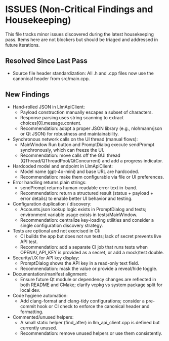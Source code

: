 # ISSUES (Non-Critical Findings and Housekeeping)

This file tracks minor issues discovered during the latest housekeeping pass. Items here are not blockers but should be triaged and addressed in future iterations.

## Resolved Since Last Pass
- Source file header standardization: All .h and .cpp files now use the canonical header from src/main.cpp.

## New Findings
- Hand-rolled JSON in LlmApiClient:
  - Payload construction manually escapes a subset of characters.
  - Response parsing uses string scanning to extract choices[0].message.content.
  - Recommendation: adopt a proper JSON library (e.g., nlohmann/json or Qt JSON) for robustness and maintainability.
- Synchronous network calls on the UI thread (manual flows):
  - MainWindow Run button and PromptDialog execute sendPrompt synchronously, which can freeze the UI.
  - Recommendation: move calls off the GUI thread (QThread/QThreadPool/QtConcurrent) and add a progress indicator.
- Hardcoded model and endpoint in LlmApiClient:
  - Model name (gpt-4o-mini) and base URL are hardcoded.
  - Recommendation: make them configurable via file or UI preferences.
- Error handling returns plain strings:
  - sendPrompt returns human-readable error text in-band.
  - Recommendation: return a structured result (status + payload + error details) to enable better UI behavior and testing.
- Configuration duplication / discovery:
  - Accounts.json lookup logic exists in PromptDialog and tests; environment variable usage exists in tests/MainWindow.
  - Recommendation: centralize key-loading utilities and consider a single configuration discovery strategy.
- Tests are optional and not exercised in CI:
  - CI builds the app but does not run tests; lack of secret prevents live API test.
  - Recommendation: add a separate CI job that runs tests when OPENAI_API_KEY is provided as a secret, or add a mock/test double.
- Security/UX for API key display:
  - PromptDialog shows the API key in a read-only text field.
  - Recommendation: mask the value or provide a reveal/hide toggle.
- Documentation/manifest alignment:
  - Ensure future Qt module or dependency changes are reflected in both README and CMake; clarify vcpkg vs system package split for local dev.
- Code hygiene automation:
  - Add clang-format and clang-tidy configurations; consider a pre-commit hook or CI check to enforce the canonical header and formatting.
- Commented/unused helpers:
  - A small static helper (find_after) in llm_api_client.cpp is defined but currently unused.
  - Recommendation: remove unused helpers or use them consistently.
